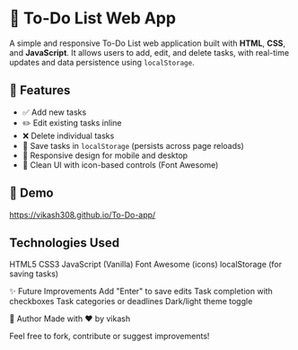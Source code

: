 # 📝 To-Do List Web App

A simple and responsive To-Do List web application built with **HTML**, **CSS**, and **JavaScript**. It allows users to add, edit, and delete tasks, with real-time updates and data persistence using `localStorage`.

## 🔧 Features

- ✅ Add new tasks
- ✏️ Edit existing tasks inline
- ❌ Delete individual tasks
- 💾 Save tasks in `localStorage` (persists across page reloads)
- 📱 Responsive design for mobile and desktop
- 🎨 Clean UI with icon-based controls (Font Awesome)

## 📸 Demo

https://vikash308.github.io/To-Do-app/


## Technologies Used
HTML5
CSS3
JavaScript (Vanilla)
Font Awesome (icons)
localStorage (for saving tasks)


✨ Future Improvements
Add "Enter" to save edits
Task completion with checkboxes
Task categories or deadlines
Dark/light theme toggle

🙌 Author
Made with ❤️ by vikash

Feel free to fork, contribute or suggest improvements!


